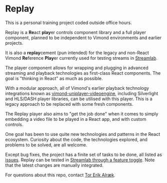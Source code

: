 # Replay

This is a personal training project coded outside office hours.

Replay is a **Re**act **play**er controls component library and a full player component, planned to be independent to Vimond environments and earlier projects.

It is also a **replay**cement (pun intended) for the legacy and non-React Vimond **Re**ference **Play**er currently used for testing streams in [Streamlab](http://streamlab.ops.vmp.vimondtv.com/). 

The player component allows for wrapping and plugging in advanced streaming and playback technologies as first-class React components. The goal is "thinking in React" as much as possible.

With a modular approach, all of Vimond's earlier playback technology integrations known as [vimond-uniplayer-videoengine](https://github.com/vimond/vimond-uniplayer-videoengine), including Silverlight and HLS/DASH player libraries, can be utilised with this player. This is a legacy approach to be replaced with some fresh components.

The Replay player also aims to "get the job done" when it comes to simply embedding a video file to be played in a React app, and with custom controls.

One goal has been to use quite new technologies and patterns in the React ecosystem. Curiosity about the code, the technologies explored, and problems to be solved, are all welcome.

Except bug fixes, the project has a finite set of tasks to be done, all listed as [issues](https://github.com/vimond/replay/issues). Replay can be tested in [Streamlab through a feature toggle](https://streamlab.ops.vmp.vimondtv.com/?features=replay). Note that the latest changes are manually integrated.

For questions about this repo, contact [Tor Erik Alræk](mailto:torerik@vimond.com).